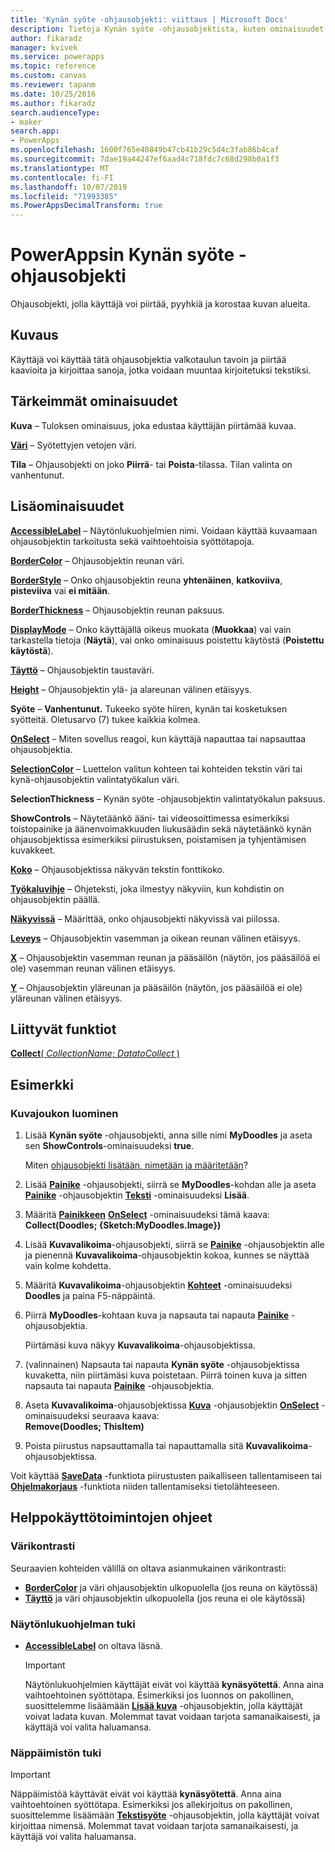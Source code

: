 ```yaml
---
title: 'Kynän syöte -ohjausobjekti: viittaus | Microsoft Docs'
description: Tietoja Kynän syöte -ohjausobjektista, kuten ominaisuudet ja esimerkkejä
author: fikaradz
manager: kvivek
ms.service: powerapps
ms.topic: reference
ms.custom: canvas
ms.reviewer: tapanm
ms.date: 10/25/2016
ms.author: fikaradz
search.audienceType:
- maker
search.app:
- PowerApps
ms.openlocfilehash: 1600f765e40849b47cb41b29c5d4c3fab86b4caf
ms.sourcegitcommit: 7dae19a44247ef6aad4c718fdc7c68d298b0a1f3
ms.translationtype: MT
ms.contentlocale: fi-FI
ms.lasthandoff: 10/07/2019
ms.locfileid: "71993385"
ms.PowerAppsDecimalTransform: true
---
```

# <a name="pen-input-control-in-powerapps"></a>PowerAppsin Kynän syöte -ohjausobjekti
Ohjausobjekti, jolla käyttäjä voi piirtää, pyyhkiä ja korostaa kuvan alueita.

## <a name="description"></a>Kuvaus
Käyttäjä voi käyttää tätä ohjausobjektia valkotaulun tavoin ja piirtää kaavioita ja kirjoittaa sanoja, jotka voidaan muuntaa kirjoitetuksi tekstiksi.

## <a name="key-properties"></a>Tärkeimmät ominaisuudet
**Kuva** – Tuloksen ominaisuus, joka edustaa käyttäjän piirtämää kuvaa.

**[Väri](properties-color-border.md)** – Syötettyjen vetojen väri.

**Tila** – Ohjausobjekti on joko **Piirrä**- tai **Poista**-tilassa.  Tilan valinta on vanhentunut.

## <a name="additional-properties"></a>Lisäominaisuudet
**[AccessibleLabel](properties-accessibility.md)** – Näytönlukuohjelmien nimi. Voidaan käyttää kuvaamaan ohjausobjektin tarkoitusta sekä vaihtoehtoisia syöttötapoja.

**[BorderColor](properties-color-border.md)** – Ohjausobjektin reunan väri.

**[BorderStyle](properties-color-border.md)** – Onko ohjausobjektin reuna **yhtenäinen**, **katkoviiva**, **pisteviiva** vai **ei mitään**.

**[BorderThickness](properties-color-border.md)** – Ohjausobjektin reunan paksuus.

**[DisplayMode](properties-core.md)** – Onko käyttäjällä oikeus muokata (**Muokkaa**) vai vain tarkastella tietoja (**Näytä**), vai onko ominaisuus poistettu käytöstä (**Poistettu käytöstä**).

**[Täyttö](properties-color-border.md)** – Ohjausobjektin taustaväri.

**[Height](properties-size-location.md)** – Ohjausobjektin ylä- ja alareunan välinen etäisyys.

**Syöte** – **Vanhentunut.** Tukeeko syöte hiiren, kynän tai kosketuksen syötteitä.  Oletusarvo (7) tukee kaikkia kolmea.

**[OnSelect](properties-core.md)** – Miten sovellus reagoi, kun käyttäjä napauttaa tai napsauttaa ohjausobjektia.

**[SelectionColor](properties-color-border.md)** – Luettelon valitun kohteen tai kohteiden tekstin väri tai kynä-ohjausobjektin valintatyökalun väri.

**SelectionThickness** – Kynän syöte -ohjausobjektin valintatyökalun paksuus.

**ShowControls** – Näytetäänkö ääni- tai videosoittimessa esimerkiksi toistopainike ja äänenvoimakkuuden liukusäädin sekä näytetäänkö kynän ohjausobjektissa esimerkiksi piirustuksen, poistamisen ja tyhjentämisen kuvakkeet.

**[Koko](properties-text.md)** – Ohjausobjektissa näkyvän tekstin fonttikoko.

**[Työkaluvihje](properties-core.md)** – Ohjeteksti, joka ilmestyy näkyviin, kun kohdistin on ohjausobjektin päällä.

**[Näkyvissä](properties-core.md)** – Määrittää, onko ohjausobjekti näkyvissä vai piilossa.

**[Leveys](properties-size-location.md)** – Ohjausobjektin vasemman ja oikean reunan välinen etäisyys.

**[X](properties-size-location.md)** – Ohjausobjektin vasemman reunan ja pääsäilön (näytön, jos pääsäilöä ei ole) vasemman reunan välinen etäisyys.

**[Y](properties-size-location.md)** – Ohjausobjektin yläreunan ja pääsäilön (näytön, jos pääsäilöä ei ole) yläreunan välinen etäisyys.

## <a name="related-functions"></a>Liittyvät funktiot
[**Collect**( *CollectionName*; *DatatoCollect* )](../functions/function-clear-collect-clearcollect.md)

## <a name="example"></a>Esimerkki
### <a name="create-a-set-of-images"></a>Kuvajoukon luominen
1. Lisää **Kynän syöte** -ohjausobjekti, anna sille nimi **MyDoodles** ja aseta sen **ShowControls**-ominaisuudeksi **true**.
   
    Miten [ohjausobjekti lisätään, nimetään ja määritetään](../add-configure-controls.md)?
2. Lisää **[Painike](control-button.md)** -ohjausobjekti, siirrä se **MyDoodles**-kohdan alle ja aseta **[Painike](control-button.md)** -ohjausobjektin **[Teksti](properties-core.md)** -ominaisuudeksi **Lisää**.
3. Määritä **[Painikkeen](control-button.md)** **[OnSelect](properties-core.md)** -ominaisuudeksi tämä kaava:<br>
   **Collect(Doodles; {Sketch:MyDoodles.Image})**
4. Lisää **Kuvavalikoima**-ohjausobjekti, siirrä se **[Painike](control-button.md)** -ohjausobjektin alle ja pienennä **Kuvavalikoima**-ohjausobjektin kokoa, kunnes se näyttää vain kolme kohdetta.
5. Määritä **Kuvavalikoima**-ohjausobjektin **[Kohteet](properties-core.md)** -ominaisuudeksi **Doodles** ja paina F5-näppäintä.
6. Piirrä **MyDoodles**-kohtaan kuva ja napsauta tai napauta **[Painike](control-button.md)** -ohjausobjektia.
   
    Piirtämäsi kuva näkyy **Kuvavalikoima**-ohjausobjektissa.
7. (valinnainen) Napsauta tai napauta **Kynän syöte** -ohjausobjektissa kuvaketta, niin piirtämäsi kuva poistetaan. Piirrä toinen kuva ja sitten napsauta tai napauta **[Painike](control-button.md)** -ohjausobjektia.
8. Aseta **Kuvavalikoima**-ohjausobjektissa **[Kuva](control-image.md)** -ohjausobjektin **[OnSelect](properties-core.md)** -ominaisuudeksi seuraava kaava:<br>
   **Remove(Doodles; ThisItem)**
9. Poista piirustus napsauttamalla tai napauttamalla sitä **Kuvavalikoima**-ohjausobjektissa.

Voit käyttää **[SaveData](../functions/function-savedata-loaddata.md)** -funktiota piirustusten paikalliseen tallentamiseen tai **[Ohjelmakorjaus](../functions/function-patch.md)** -funktiota niiden tallentamiseksi tietolähteeseen.


## <a name="accessibility-guidelines"></a>Helppokäyttötoimintojen ohjeet
### <a name="color-contrast"></a>Värikontrasti
Seuraavien kohteiden välillä on oltava asianmukainen värikontrasti:
* **[BorderColor](properties-color-border.md)** ja väri ohjausobjektin ulkopuolella (jos reuna on käytössä)
* **[Täyttö](properties-color-border.md)** ja väri ohjausobjektin ulkopuolella (jos reuna ei ole käytössä)

### <a name="screen-reader-support"></a>Näytönlukuohjelman tuki
* **[AccessibleLabel](properties-accessibility.md)** on oltava läsnä.

    > [!IMPORTANT]
  > Näytönlukuohjelmien käyttäjät eivät voi käyttää **kynäsyötettä**. Anna aina vaihtoehtoinen syöttötapa. Esimerkiksi jos luonnos on pakollinen, suosittelemme lisäämään **[Lisää kuva](control-add-picture.md)** -ohjausobjektin, jolla käyttäjät voivat ladata kuvan. Molemmat tavat voidaan tarjota samanaikaisesti, ja käyttäjä voi valita haluamansa.

### <a name="keyboard-support"></a>Näppäimistön tuki

> [!IMPORTANT]
> Näppäimistöä käyttävät eivät voi käyttää **kynäsyötettä**. Anna aina vaihtoehtoinen syöttötapa. Esimerkiksi jos allekirjoitus on pakollinen, suosittelemme lisäämään **[Tekstisyöte](control-text-input.md)** -ohjausobjektin, jolla käyttäjät voivat kirjoittaa nimensä. Molemmat tavat voidaan tarjota samanaikaisesti, ja käyttäjä voi valita haluamansa.
